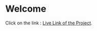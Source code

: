 # Welcome

Click on the link :  [Live Link of the Project](https://contacts-react-express.vercel.app/).
